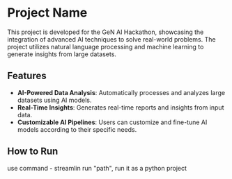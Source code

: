 # Project Name

This project is developed for the GeN AI Hackathon, showcasing the integration of advanced AI techniques to solve real-world problems. The project utilizes natural language processing and machine learning to generate insights from large datasets.

## Features
- **AI-Powered Data Analysis**: Automatically processes and analyzes large datasets using AI models.
- **Real-Time Insights**: Generates real-time reports and insights from input data.
- **Customizable AI Pipelines**: Users can customize and fine-tune AI models according to their specific needs.

## How to Run
use command - streamlin run "path", run it as a python project


